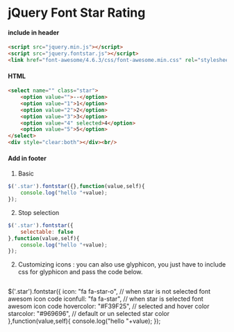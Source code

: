 # jQuery Font Star Rating

#### include in header
```html
<script src="jquery.min.js"></script>
<script src="jquery.fontstar.js"></script>
<link href="font-awesome/4.6.3/css/font-awesome.min.css" rel="stylesheet" />
```

#### HTML
```html
<select name="" class="star">
	<option value="">--</option>
	<option value="1">1</option>
	<option value="2">2</option>
	<option value="3">3</option>
	<option value="4" selected>4</option>
	<option value="5">5</option>
</select>
<div style="clear:both"></div><br/>
```

#### Add in footer

1. Basic
```javascript
$('.star').fontstar({},function(value,self){
	console.log("hello "+value);
});
```

2. Stop selection
```javascript
$('.star').fontstar({
	selectable: false
},function(value,self){
	console.log("hello "+value);
});
```

2. Customizing icons :
	you can also use glyphicon, you just have to include css for glyphicon and pass
	the code below.
	```javascript
$('.star').fontstar({
	icon: "fa fa-star-o", // when star is not selected font awesom icon code
	iconfull: "fa fa-star", // when star is selected font awesom icon code
	hovercolor: "#F39F25", // selected and hover color
	starcolor: "#969696", // default or un selected star color
},function(value,self){
	console.log("hello "+value);
});
```
